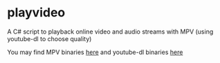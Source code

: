 # playvideo

A C# script to playback online video and audio streams with MPV (using youtube-dl to choose quality)

You may find MPV binaries [here](https://mpv.io/installation/) and youtube-dl binaries [here](https://ytdl-org.github.io/youtube-dl/download.html)
